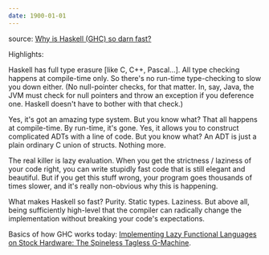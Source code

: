 ```yaml
---
date: 1900-01-01
---
```



source: [Why is Haskell (GHC) so darn fast?][1]

Highlights:

Haskell has full type erasure [like C, C++, Pascal…]. All type checking happens at compile-time only. So there's no run-time type-checking to slow you down either. (No null-pointer checks, for that matter. In, say, Java, the JVM must check for null pointers and throw an exception if you deference one. Haskell doesn't have to bother with that check.)

Yes, it's got an amazing type system. But you know what? That all happens at compile-time. By run-time, it's gone. Yes, it allows you to construct complicated ADTs with a line of code. But you know what? An ADT is just a plain ordinary C union of structs. Nothing more.

The real killer is lazy evaluation. When you get the strictness / laziness of your code right, you can write stupidly fast code that is still elegant and beautiful. But if you get this stuff wrong, your program goes thousands of times slower, and it's really non-obvious why this is happening.

What makes Haskell so fast? Purity. Static types. Laziness. But above all, being sufficiently high-level that the compiler can radically change the implementation without breaking your code's expectations.

Basics of how GHC works today: [Implementing Lazy Functional Languages on Stock Hardware: The Spineless Tagless G-Machine][0].

[0]: https://www.researchgate.net/publication/220676558_Implementing_Lazy_Functional_Languages_on_Stock_Hardware_The_Spineless_Tagless_G-Machine
[1]: https://stackoverflow.com/questions/35027952/why-is-haskell-ghc-so-darn-fast

